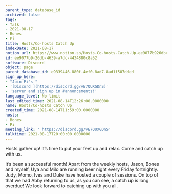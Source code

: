```yaml
---
parent_type: database_id
archived: false
tags:
- Talk
- 2021-08-17
- Bones
- Pi
title: Hosts/Co-hosts Catch Up
indexDate: 2021-08-17
notion_url: https://www.notion.so/Hosts-Co-hosts-Catch-Up-ee9077b926db4639a7dc4434880c8a52
id: ee9077b9-26db-4639-a7dc-4434880c8a52
software: Discord
object: page
parent_database_id: e9339446-880f-4ef0-8ad7-8ad1f507dded
sign_up_here:
- "Join Pi's "
- '[Discord ](https://discord.gg/vE7QUXGDnS)'
- 'server and sign up in #annoncements!'
language_level: No limit
last_edited_time: 2021-08-14T12:26:00.0000000
name: Hosts/Co-hosts Catch Up
created_time: 2021-08-14T11:59:00.0000000
hosts:
- Bones
- Pi
meeting_link: ' https://discord.gg/vE7QUXGDnS'
talktime: 2021-08-17T20:00:00.0000000
---
```









Hosts gather up! It’s time to put your feet up and relax. Come and catch up with us.

It’s been a successful month! Apart from the weekly hosts, Jason, Bones and myself, Uya and Milo are running beer night every Friday fortnightly. Judy, Momo, Ives and Duke have hosted a couple of sessions. On top of that we had Abby returning to us, as you can see, a catch up is long overdue! We look forward to catching up with you all.

















